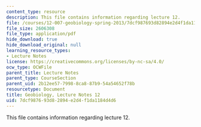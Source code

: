 ```yaml
---
content_type: resource
description: This file contains information regarding lecture 12.
file: /courses/12-007-geobiology-spring-2013/7dcf987693d82894e2d4f1da1184d4d6_MIT12_007S13_Lec12.pdf
file_size: 2606308
file_type: application/pdf
hide_download: true
hide_download_original: null
learning_resource_types:
- Lecture Notes
license: https://creativecommons.org/licenses/by-nc-sa/4.0/
ocw_type: OCWFile
parent_title: Lecture Notes
parent_type: CourseSection
parent_uid: 2b12ee57-7998-8ca8-87b9-54a54652f78b
resourcetype: Document
title: Geobiology, Lecture Notes 12
uid: 7dcf9876-93d8-2894-e2d4-f1da1184d4d6
---
```

This file contains information regarding lecture 12.